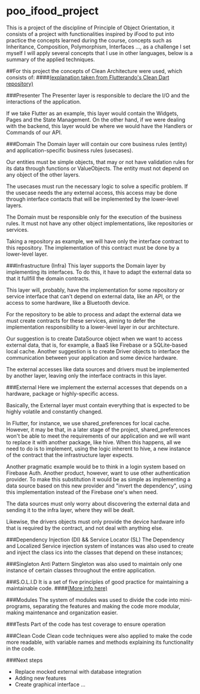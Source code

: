 # poo_ifood_project

This is a project of the discipline of Principle of Object Orientation, it consists of a project with functionalities inspired by iFood to put into practice the concepts learned during the course, concepts such as Inheritance, Composition, Polymorphism, Interfaces ..., as a challenge I set myself I will apply several concepts that I use in other languages, below is a summary of the applied techniques.

##For this project the concepts of Clean Architecture were used, which consists of:
####<a href=“https://github.com/Flutterando/Clean-Dart/blob/master/README_en.md“>(explanation taken from Flutterando's Clean Dart repository)</a>

###Presenter
The Presenter layer is responsible to declare the I/O and the interactions of the application.

If we take Flutter as an example, this layer would contain the Widgets, Pages and the State Management. On the other hand, if we were dealing with the backend, this layer would be where we would have the Handlers or Commands of our API.

###Domain
The Domain layer will contain our core business rules (entity) and application-specific business rules (usecases).

Our entities must be simple objects, that may or not have validation rules for its data through functions or ValueObjects. The entity must not depend on any object of the other layers.

The usecases must run the necessary logic to solve a specific problem. If the usecase needs the any external access, this access may be done through interface contacts that will be implemented by the lower-level layers.

The Domain must be responsible only for the execution of the business rules. It must not have any other object implementations, like repositories or services.

Taking a repository as example, we will have only the interface contract to this repository. The implementation of this contract must be done by a lower-level layer.

###Infrastructure (Infra)
This layer supports the Domain layer by implementing its interfaces. To do this, it have to adapt the external data so that it fullfill the domain contracts.

This layer will, probably, have the implementation for some repository or service interface that can't depend on external data, like an API, or the access to some hardware, like a Bluetooth device.

For the repository to be able to process and adapt the external data we must create contracts for these services, aiming to defer the implementation responsibility to a lower-level layer in our architecture.

Our suggestion is to create DataSource object when we want to access external data, that is, for example, a BaaS like Firebase or a SQLite-based local cache. Another suggestion is to create Driver objects to interface the communication between your application and some device hardware.

The external accesses like data sources and drivers must be implemented by another layer, leaving only the interface contracts in this layer.

###External
Here we implement the external accesses that depends on a hardware, package or highly-specific access.

Basically, the External layer must contain everything that is expected to be highly volatile and constantly changed.

In Flutter, for instance, we use shared_preferences for local cache. However, it may be that, in a later stage of the project, shared_preferences won't be able to meet the requirements of our application and we will want to replace it with another package, like hive. When this happens, all we need to do is to implement, using the logic inherent to hive, a new instance of the contract that the infrastructure layer expects.

Another pragmatic example would be to think in a login system based on Firebase Auth. Another product, however, want to use other authentication provider. To make this substitution it would be as simple as implementing a data source based on this new provider and "invert the dependency", using this implementation instead of the Firebase one's when need.

The data sources must only worry about discovering the external data and sending it to the infra layer, where they will be dealt.

Likewise, the drivers objects must only provide the device hardware info that is required by the contract, and not deal with anything else.


###Dependency Injection (DI) && Service Locator (SL) 
The Dependency and Localized Service injection system of instances was also used to create and inject the class ics into the classes that depend on these instances;

###Singleton
Anti Pattern Singleton was also used to maintain only one instance of certain classes throughout the entire application.

###S.O.L.I.D
It is a set of five principles of good practice for maintaining a maintainable code.
####<a href=“https://medium.com/backticks-tildes/the-s-o-l-i-d-principles-in-pictures-b34ce2f1e898“>(More info here)</a>

###Modules
The system of modules was used to divide the code into mini-programs, separating the features and making the code more modular, making maintenance and organization easier.

###Tests
Part of the code has test coverage to ensure operation

###Clean Code
Clean code techniques were also applied to make the code more readable, with variable names and methods explaining its functionality in the code.

###Next steps
- Replace mocked external with database integration
- Adding new features
- Create graphical interface
...
